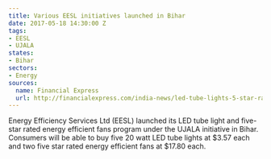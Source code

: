```yaml
---
title: Various EESL initiatives launched in Bihar
date: 2017-05-18 14:30:00 Z
tags:
- EESL
- UJALA
states:
- Bihar
sectors:
- Energy
sources:
  name: Financial Express
  url: http://financialexpress.com/india-news/led-tube-lights-5-star-rated-fans-launched-in-bihar-under-ujala-scheme/664277/
---
```


Energy Efficiency Services Ltd (EESL) launched its LED tube light and five-star rated energy efficient fans program under the UJALA initiative in Bihar. Consumers will be able to buy five 20 watt LED tube lights at $3.57 each and two five star rated energy efficient fans at $17.80 each.